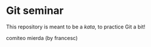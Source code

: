 # Git seminar

This repository is meant to be a *kata*, to practice Git a bit!

comiteo mierda (by francesc)